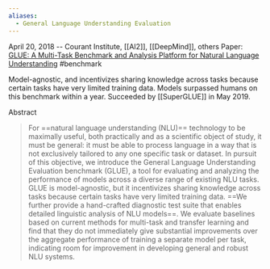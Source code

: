 ```yaml
---
aliases:
  - General Language Understanding Evaluation
---
```

April 20, 2018 -- Courant Institute, [[AI2]], [[DeepMind]], others
Paper: [GLUE: A Multi-Task Benchmark and Analysis Platform for Natural Language Understanding](https://arxiv.org/abs/1804.07461)
#benchmark 

Model-agnostic, and incentivizes sharing knowledge across tasks because certain tasks have very limited training data.
Models surpassed humans on this benchmark within a year.
Succeeded by [[SuperGLUE]] in May 2019.

Abstract
> For ==natural language understanding (NLU)== technology to be maximally useful, both practically and as a scientific object of study, it must be general: it must be able to process language in a way that is not exclusively tailored to any one specific task or dataset. In pursuit of this objective, we introduce the General Language Understanding Evaluation benchmark (GLUE), a tool for evaluating and analyzing the performance of models across a diverse range of existing NLU tasks. GLUE is model-agnostic, but it incentivizes sharing knowledge across tasks because certain tasks have very limited training data. ==We further provide a hand-crafted diagnostic test suite that enables detailed linguistic analysis of NLU models==. We evaluate baselines based on current methods for multi-task and transfer learning and find that they do not immediately give substantial improvements over the aggregate performance of training a separate model per task, indicating room for improvement in developing general and robust NLU systems.
